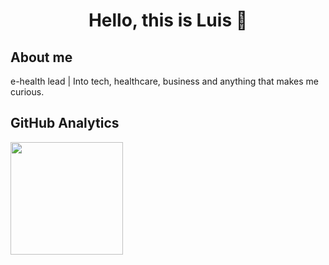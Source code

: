 <div align="center">
<h1 align="center">Hello, this is Luis 👋</h1>
</div>

## About me
e-health lead |  Into tech, healthcare, business and anything that makes me curious.

## GitHub Analytics
<a href="https://github.com/Lucarnm">
  <img height="180em" src="https://github-readme-stats-eight-theta.vercel.app/api?username=Lucarnm&show_icons=true&theme=algolia&include_all_commits=true&count_private=true"/>
</a>
</p>
